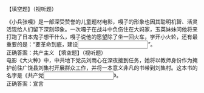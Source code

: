 【填空题】（视听题）
<div><span>《小兵张嘎》是一部深受赞誉的儿童题材电影，嘎子的形象也因其聪明机智、活灵活现给人们留下深刻印象。一次嘎子在战斗中负伤住在大妈家，玉英妹妹问他将来打跑了日本鬼子想干什么，嘎子说他的愿望除了坐一回火车，学开小火轮，还有最重要的是：“要革命到底，建设</span><input class="blank" type="text" maxlength="51" value=""><span>”。</span></div>
正确答案：共产主义
【填空题】（视听题）
<div><span>电影《大火种》中，中共地下党员刘雨心在深夜接到任务，她将以教师身份作为掩护前往广饶县刘集村开展群众工作，并将一本意义非凡的书带到刘集村。这本书的名字是《共产党</span><input class="blank" type="text" maxlength="51" value=""><span>》。</span></div>
正确答案：宣言
